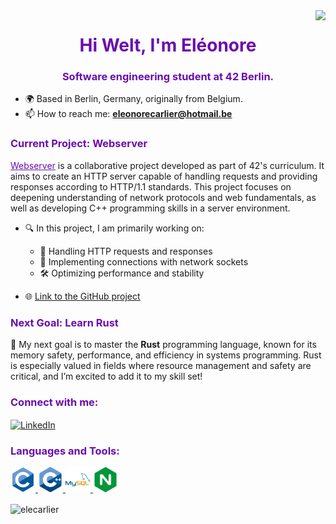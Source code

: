 <!-- Badge visiteur en violet -->
<img align="right" src="https://visitor-badge.laobi.icu/badge?page_id=elecarlier.elecarlier&left_color=%236a0dad&right_color=%236a0dad" />

<!-- En-tête -->
<h1 align="center" style="color:#6a0dad;">Hi Welt, I'm Eléonore</h1>
<h3 align="center" style="color:#6a0dad;">Software engineering student at 42 Berlin.</h3>

- 🌍 Based in Berlin, Germany, originally from Belgium.
- 📫 How to reach me: **eleonorecarlier@hotmail.be**

<!-- Projet actuel -->
<h3 align="left" style="color:#6a0dad;">Current Project: Webserver</h3>
<p>
  <a href="https://github.com/42OK42/webserv" target="_blank" style="color:#6a0dad;">Webserver</a> is a collaborative project developed as part of 42's curriculum. It aims to create an HTTP server capable of handling requests and providing responses according to HTTP/1.1 standards.
  This project focuses on deepening understanding of network protocols and web fundamentals, as well as developing C++ programming skills in a server environment.
</p>

- 🔍 In this project, I am primarily working on:
  - 📜 Handling HTTP requests and responses
  - 📡 Implementing connections with network sockets
  - 🛠 Optimizing performance and stability

- 🌐 [Link to the GitHub project](https://github.com/42OK42/webserv)

<!-- Objectif futur -->
<h3 align="left" style="color:#6a0dad;">Next Goal: Learn Rust</h3>
<p>
  🎯 My next goal is to master the <strong>Rust</strong> programming language, known for its memory safety, performance, and efficiency in systems programming. Rust is especially valued in fields where resource management and safety are critical, and I’m excited to add it to my skill set!
</p>

<!-- Connexions -->
<h3 align="left" style="color:#6a0dad;">Connect with me:</h3>
<p align="left">
  <a href="https://linkedin.com/in/%c3%a9l%c3%a9onore-carlier-53b90b308/" target="blank">
    <img align="center" src="https://raw.githubusercontent.com/rahuldkjain/github-profile-readme-generator/master/src/images/icons/Social/linked-in-alt.svg" alt="LinkedIn" height="30" width="40" />
  </a>
</p>

<!-- Langages et Outils -->
<h3 align="left" style="color:#6a0dad;">Languages and Tools:</h3>
<p align="left"> 
  <a href="https://www.cprogramming.com/" target="_blank" rel="noreferrer">
    <img src="https://raw.githubusercontent.com/devicons/devicon/master/icons/c/c-original.svg" alt="c" width="40" height="40"/>
  </a> 
  <a href="https://www.w3schools.com/cpp/" target="_blank" rel="noreferrer">
    <img src="https://raw.githubusercontent.com/devicons/devicon/master/icons/cplusplus/cplusplus-original.svg" alt="cplusplus" width="40" height="40"/>
  </a> 
  <a href="https://www.mysql.com/" target="_blank" rel="noreferrer">
    <img src="https://raw.githubusercontent.com/devicons/devicon/master/icons/mysql/mysql-original-wordmark.svg" alt="mysql" width="40" height="40"/>
  </a> 
  <a href="https://www.nginx.com" target="_blank" rel="noreferrer">
    <img src="https://raw.githubusercontent.com/devicons/devicon/master/icons/nginx/nginx-original.svg" alt="nginx" width="40" height="40"/>
  </a> 
</p>

<!-- Statistiques GitHub -->
<p><img align="center" src="https://github-readme-stats.vercel.app/api/top-langs?username=elecarlier&show_icons=true&locale=en&layout=compact&theme=dracula" alt="elecarlier" /></p>
